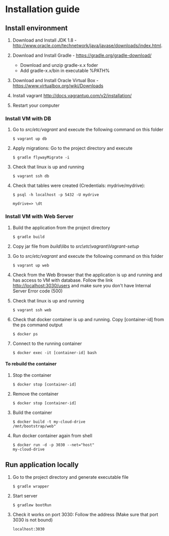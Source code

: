 # Installation guide

## Install environment
1. Download and Install JDK 1.8 - http://www.oracle.com/technetwork/java/javase/downloads/index.html.
2. Download and Install Gradle - https://gradle.org/gradle-download/

	* Download and unzip gradle-x.x foder
	* Add gradle-x.x/bin in executable %PATH%
3. Download and Install Oracle Virtual Box - https://www.virtualbox.org/wiki/Downloads
4. Install vagrant http://docs.vagrantup.com/v2/installation/
5. Restart your computer

### Install VM with DB
1. Go to _src/etc/vagrant_ and execute the following command on this folder

	<code>$ vagrant up db</code>
2. Apply migrations: Go to the project directory and execute

	<code>$ gradle flywayMigrate -i</code>
3. Check that linux is up and running

	<code>$ vagrant ssh db</code>
4. Check that tables were created (Credentials: mydrive/mydrive):

	<code>$ psql -h localhost -p 5432 -U mydrive</code>
	
	<code>mydrive=> \dt</code>

### Install VM with Web Server
1. Build the application from the project directory
    
    <code>$ gradle build</code>
2. Copy jar file from _build\libs_ to _src\etc\vagrant\Vagrant-setup_
3. Go to _src/etc/vagrant_ and execute the following command on this folder
    
    <code>$ vagrant up web</code>
4. Check from the Web Browser that the application is up and running and has access to VM with database. 
    Follow the link <http://localhost:3030/users> and make sure you don't have Internal Server Error code (500) 
4. Check that linux is up and running
    
    <code>$ vagrant ssh web</code>
5. Check that docker container is up and running. Copy [container-id]  from the ps command output  

    <code>$ docker ps</code>

6. Connect to the running container
    
    <code>$ docker exec -it [container-id] bash</code>

#### To rebuild the container
1. Stop the container 

    <code>$ docker stop [container-id]</code>
2. Remove the container
    
    <code>$ docker stop [container-id]</code>
3. Build the container

    <code>$ docker build -t my-cloud-drive /mnt/bootstrap/web"</code>
1. Run docker container again from shell
    
    <code>$ docker run -d -p 3030 --net="host" my-cloud-drive</code>

## Run application locally
1. Go to the project directory and generate executable file

    <code>$ gradle wrapper</code>
2. Start server

    <code>$ gradlew bootRun</code>
2. Check it works on port 3030: Follow the address (Make sure that port 3030 is not bound)

	<code>localhost:3030</code>


